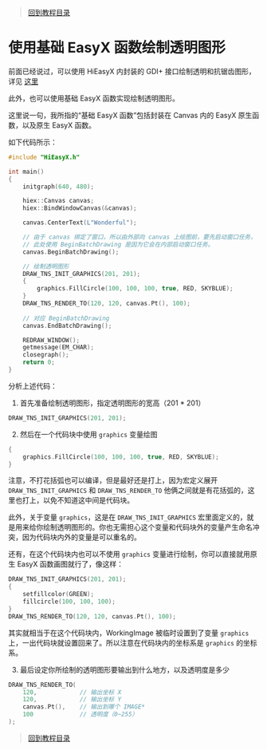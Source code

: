 > [回到教程目录](./index.md)

# 使用基础 EasyX 函数绘制透明图形

前面已经说过，可以使用 HiEasyX 内封装的 GDI+ 接口绘制透明和抗锯齿图形，详见 [这里](./draw_gdiplus.md)

此外，也可以使用基础 EasyX 函数实现绘制透明图形。

这里说一句，我所指的“基础 EasyX 函数”包括封装在 Canvas 内的 EasyX 原生函数，以及原生 EasyX 函数。

如下代码所示：

```cpp
#include "HiEasyX.h"

int main()
{
	initgraph(640, 480);

	hiex::Canvas canvas;
	hiex::BindWindowCanvas(&canvas);

	canvas.CenterText(L"Wonderful");

	// 由于 canvas 绑定了窗口，所以由外部向 canvas 上绘图前，要先启动窗口任务，
	// 此处使用 BeginBatchDrawing 是因为它会在内部启动窗口任务。
	canvas.BeginBatchDrawing();

	// 绘制透明图形
	DRAW_TNS_INIT_GRAPHICS(201, 201);
	{
		graphics.FillCircle(100, 100, 100, true, RED, SKYBLUE);
	}
	DRAW_TNS_RENDER_TO(120, 120, canvas.Pt(), 100);
	
	// 对应 BeginBatchDrawing
	canvas.EndBatchDrawing();

	REDRAW_WINDOW();
	getmessage(EM_CHAR);
	closegraph();
	return 0;
}
```

分析上述代码：

1. 首先准备绘制透明图形，指定透明图形的宽高（201 * 201）

```cpp
DRAW_TNS_INIT_GRAPHICS(201, 201);
```

2. 然后在一个代码块中使用 `graphics` 变量绘图

```cpp
{
	graphics.FillCircle(100, 100, 100, true, RED, SKYBLUE);
}
```

注意，不打花括弧也可以编译，但是最好还是打上，因为宏定义展开 `DRAW_TNS_INIT_GRAPHICS` 和 `DRAW_TNS_RENDER_TO` 他俩之间就是有花括弧的，这里也打上，以免不知道这中间是代码块。

此外，关于变量 `graphics`，这是在 `DRAW_TNS_INIT_GRAPHICS` 宏里面定义的，就是用来给你绘制透明图形的。你也无需担心这个变量和代码块外的变量产生命名冲突，因为代码块内外的变量是可以重名的。

还有，在这个代码块内也可以不使用 `graphics` 变量进行绘制，你可以直接就用原生 EasyX 函数画图就行了，像这样：

```cpp
DRAW_TNS_INIT_GRAPHICS(201, 201);
{
	setfillcolor(GREEN);
	fillcircle(100, 100, 100);
}
DRAW_TNS_RENDER_TO(120, 120, canvas.Pt(), 100);
```

其实就相当于在这个代码块内，WorkingImage 被临时设置到了变量 `graphics` 上，一出代码块就设置回来了。所以注意在代码块内的坐标系是 `graphics` 的坐标系。

3. 最后设定你所绘制的透明图形要输出到什么地方，以及透明度是多少

```cpp
DRAW_TNS_RENDER_TO(
	120,			// 输出坐标 X
	120,			// 输出坐标 Y
	canvas.Pt(),	// 输出到哪个 IMAGE*
	100				// 透明度（0~255）
);
```

> [回到教程目录](./index.md)
